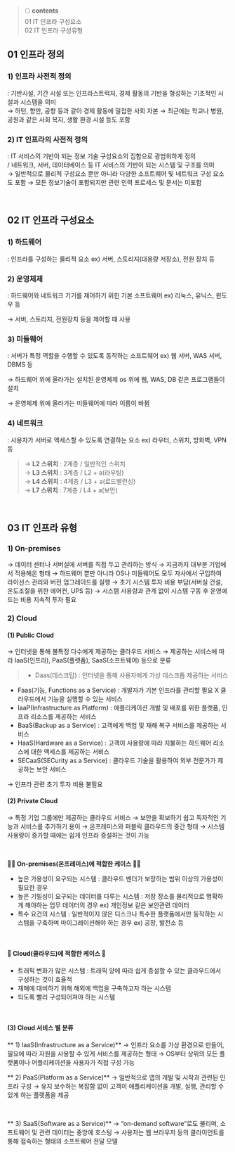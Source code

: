 > 🌕 **contents** <br>
01 IT 인프라 구성요소 <br>
02 IT 인프라 구성유형 <br>


## 01 인프라 정의

### 1) 인프라 사전적 정의
    
: 기반시설, 기간 시설 또는 인프라스트럭처, 경제 활동의 기반을 형성하는 기초적인 시설과 시스템을 의미 <br>
→ 하턴, 향만, 공항 등과 같이 경제 활동에 밀접한 사회 자본
→ 최근에는 학교나 병원, 공원과 같은 사회 복지, 생활 환경 시설 등도 포함
    

### 2) IT 인프라의 사전적 정의
    
: IT 서비스의 기반이 되는 정보 기술 구성요소의 집합으로 광범위하게 정의 <br>
/ 네트워크, 서버, 데이터베이스 등 IT 서비스의 기반이 되는 시스템 및 구조를 의미 <br>
→ 일반적으로 물리적 구성요소 뿐만 아니라 다양한 소프트웨어 및 네트워크 구성 요소도 포함
→ 모든 정보기술이 포함되지만 관련 인력 프로세스 및 문서는 미포함
    
<br>

## 02 IT 인프라 구성요소

### **1) 하드웨어**
: 인프라를 구성하는 물리적 요소 ex) 서버, 스토리지(대용량 저장소), 전원 장치 등

### **2) 운영체제**
: 하드웨어와 네트워크 기기를 제어하기 위한 기본 소프트웨어 ex) 리눅스, 유닉스, 윈도우 등

→ 서버, 스토리지, 전원장치 등을 제어할 때 사용 

### **3)  미들웨어** 
: 서버가 특정 역할을 수행할 수 있도록 동작하는 소프트웨어 ex) 웹 서버, WAS 서버, DBMS 등

→ 하드웨어 위에 올라가는 설치된 운영체제 os 위에 웹, WAS, DB 같은 프로그램들이 설치

→ 운영체제 위에 올라가는 미들웨어에 따라 이름이 바뀜

### **4) 네트워크**
: 사용자가 서버로 액세스할 수 있도록 연결하는 요소  ex) 라우터, 스위치, 방화벽, VPN 등

> → **L2 스위치** : 2계층 / 일반적인 스위치 <br>
→ **L3 스위치** : 3계층 / L2 + a(라우팅) <br>
→ **L4 스위치** : 4계층 / L3 + a(로드밸런싱) <br>
→ **L7 스위치** : 7계층 / L4 + a(보안) <br>

<br>

## 03 IT 인프라 유형

### 1) On-premises

→ 데이터 센터나 서버실에 서버를 직접 두고 관리하는 방식
→ 지금까지 대부분 기업에서 적용해온 형태
→ 하드웨어 뿐만 아니라 OS나 미들웨어도 모두 자사에서 구입하여 라이선스 관리와 버전 업그레이드를 실행
→ 초기 시스템 투자 비용 부담(서버실 건설, 온도조절을 위한 에어컨, UPS 등)
→ 시스템 사용량과 관계 없이 시스템 구동 후 운영에 드는 비용 지속적 투자 필요

### 2) Cloud

####  (1) Public Cloud
→ 인터넷을 통해 불특정 다수에게 제공하는 클라우드 서비스
→ 제공하는 서비스에 따라 IaaS(인프라), PaaS(플랫폼), SaaS(소프트웨어) 등으로 분류

> - Daas(데스크탑) : 인터넷을 통해 사용자에게 가상 데스크톱 제공하는 서비스
- Faas(기능, Functions as a Service) : 개발자가 기본 인프라를 관리할 필요 X 클라우드에서 기능을 실행할 수 있는 서비스
- IaaP(Infrastructure as Platform) : 애플리케이션 개발 및 배포를 위한 플랫폼, 인프라 리소스를 제공하는 서비스
- BaaS(Backup as a Service) : 고객에게 백업 및 재해 복구 서비스를 제공하는 서비스
- HaaS(Hardware as a Service) : 고객이 사용량에 따라 지불하는 하드웨어 리소스에 대한 액세스를 제공하는 서비스
- SECaaS(SECurity as a Service) : 클라우드 기술을 활용하여 외부 전문가가 제공하는 보안 서비스

→ 인프라 관련 초기 투자 비용 불필요

#### (2) Private Cloud

→ 특정 기업 그룹에만 제공하는 클라우드 서비스
→ 보안을 확보하기 쉽고 독자적인 기능과 서비스를 추가하기 용이
→ 온프레미스와 퍼블릭 클라우드의 중간 형태
→ 시스템 사용량이 증가할 때에는 쉽게 인프라 증설하는 것이 가능

<br>

**🐻‍❄️ On-premises(온프레미스)에 적합한 케이스 🐻‍❄️**

- 높은 가용성이 요구되는 시스템 : 클라우드 벤더가 보장하는 범위 이상의 가용성이 필요한 경우
- 높은 기밀성이 요구되는 데이터를 다루는 시스템 : 저장 장소를 물리적으로 명확하게 해야하는 업무 데이터의 경우 ex) 개인정보 같은 보안관련 데이터
- 특수 요건의 시스템 : 일반적이지 않은 디스크나 특수한 플랫폼에서만 동작하는 시스템을 구축하며 마이그레이션해야 하는 경우 ex) 공장, 발전소 등

<br>

#### 🐻 Cloud(클라우드)에 적합한 케이스 🐻

- 트래픽 변화가 많은 시스템 : 트래픽 양에 따라 쉽게 증설할 수 있는 클라우드에서 구성하는 것이 효율적
- 재해에 대비하기 위해 해외에 백업을 구축하고자 하는 시스템
- 되도록 빨리 구성되어져야 하는 시스템

<br>

#### (3) Cloud 서비스 별 분류

** 1) IaaS(Infrastructure as a Service)**
→ 인프라 요소를 가상 환경으로 만들어, 필요에 따라 자원을 사용할 수 있게 서비스를 제공하는 형태
→ OS부터 상위의 모든 플랫폼이나 어플리케이션을 사용자가 직접 구성 가능

** 2) PaaS(Platform as a Service)**
→ 일반적으로 앱의 개발 및 시작과 관련된 인프라 구성
→ 유지 보수하는 복잡함 없이 고객이 애플리케이션을 개발, 실행, 관리할 수 있게 하는 플랫폼을 제공

<br>

** 3) SaaS(Software as a Service)**
→ “on-demand software”로도 불리며, 소프트웨어 및 관련 데이터는 중앙에 호스팅
→ 사용자는 웹 브라우저 등의 클라이언트를 통해 접속하는 형태의 소프트웨어 전달 모델
